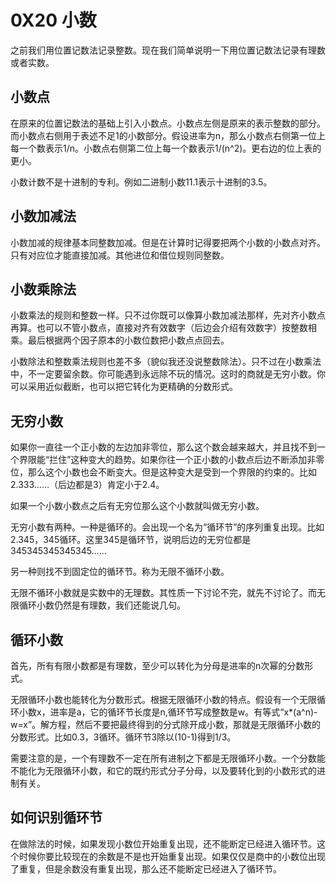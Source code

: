 # 0X20 小数

之前我们用位置记数法记录整数。现在我们简单说明一下用位置记数法记录有理数或者实数。

## 小数点

在原来的位置记数法的基础上引入小数点。小数点左侧是原来的表示整数的部分。而小数点右侧用于表述不足1的小数部分。假设进率为n，那么小数点右侧第一位上每一个数表示1/n。小数点右侧第二位上每一个数表示1/(n^2)。更右边的位上表的更小。

小数计数不是十进制的专利。例如二进制小数11.1表示十进制的3.5。

## 小数加减法

小数加减的规律基本同整数加减。但是在计算时记得要把两个小数的小数点对齐。只有对应位才能直接加减。其他进位和借位规则同整数。

## 小数乘除法

小数乘法的规则和整数一样。只不过你既可以像算小数加减法那样，先对齐小数点再算。也可以不管小数点，直接对齐有效数字（后边会介绍有效数字）按整数相乘。最后根据两个因子原本的小数位数把小数点点回去。

小数除法和整数乘法规则也差不多（貌似我还没说整数除法）。只不过在小数乘法中，不一定要留余数。你可能遇到永远除不玩的情况。这时的商就是无穷小数。你可以采用近似截断，也可以把它转化为更精确的分数形式。

## 无穷小数

如果你一直往一个正小数的左边加非零位，那么这个数会越来越大，并且找不到一个界限能“拦住”这种变大的趋势。如果你往一个正小数的小数点后边不断添加非零位，那么这个小数也会不断变大。但是这种变大是受到一个界限的约束的。比如2.333……（后边都是3）肯定小于2.4。

如果一个小数小数点之后有无穷位那么这个小数就叫做无穷小数。

无穷小数有两种。一种是循环的。会出现一个名为“循环节”的序列重复出现。比如2.345，345循环。这里345是循环节，说明后边的无穷位都是345345345345345……

另一种则找不到固定位的循环节。称为无限不循环小数。

无限不循环小数就是实数中的无理数。其性质一下讨论不完，就先不讨论了。而无限循环小数仍然是有理数，我们还能说几句。

## 循环小数

首先，所有有限小数都是有理数，至少可以转化为分母是进率的n次幂的分数形式。

无限循环小数也能转化为分数形式。根据无限循环小数的特点。假设有一个无限循环小数x，进率是a，它的循环节长度是n,循环节写成整数是w。有等式“x*(a^n)-w=x”。解方程，然后不要把最终得到的分式除开成小数，那就是无限循环小数的分数形式。比如0.3，3循环。循环节3除以(10-1)得到1/3。

需要注意的是，一个有理数不一定在所有进制之下都是无限循环小数。一个分数能不能化为无限循环小数，和它的既约形式分子分母，以及要转化到的小数形式的进制有关。

## 如何识别循环节

在做除法的时候，如果发现小数位开始重复出现，还不能断定已经进入循环节。这个时候你要比较现在的余数是不是也开始重复出现。如果仅仅是商中的小数位出现了重复，但是余数没有重复出现，那么还不能断定已经进入了循环节。